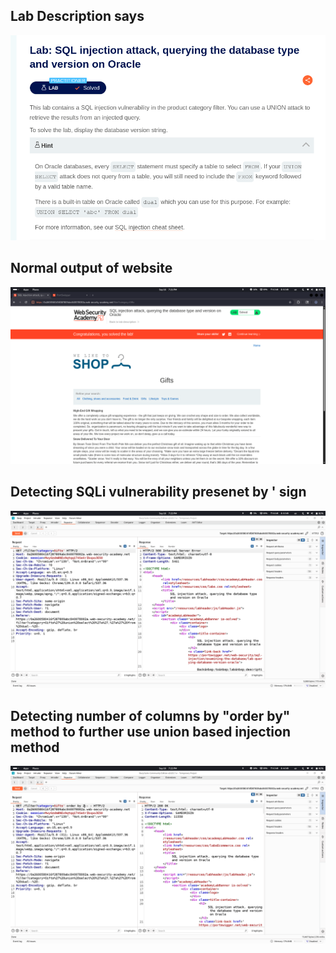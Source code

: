 ## Lab Description says

![SQLi PoC](images/5.png)


## Normal output of website

![SQLi PoC](images/6.png)

## Detecting SQLi vulnerability presenet by ' sign

![SQLi PoC](images/7.png)


## Detecting number of columns by "order by" method to further use union based injection method

![SQLi PoC](images/8.png)

